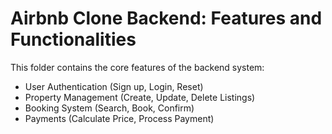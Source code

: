 # Airbnb Clone Backend: Features and Functionalities

This folder contains the core features of the backend system:
- User Authentication (Sign up, Login, Reset)
- Property Management (Create, Update, Delete Listings)
- Booking System (Search, Book, Confirm)
- Payments (Calculate Price, Process Payment)

